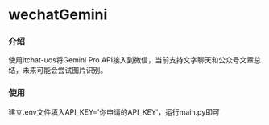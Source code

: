 # wechatGemini

### 介绍
使用itchat-uos将Gemini Pro API接入到微信，当前支持文字聊天和公众号文章总结，未来可能会尝试图片识别。

### 使用
建立.env文件填入API_KEY='你申请的API_KEY'，运行main.py即可

